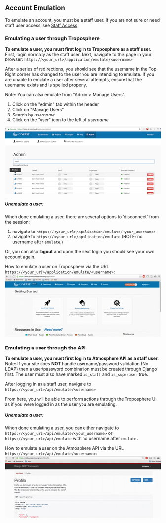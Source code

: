 ## Account Emulation

To emulate an account, you must be a staff user.
If you are not sure or need staff user access, see [Staff Access](#)

### Emulating a user through Troposphere
<a name="staff_emulate_ui"></a>

**To emulate a user, you must first log in to Troposphere as a staff user.**
First, login normally as the staff user.
Next, navigate to this page in your browser: `https://<your_url>/application/emulate/<username>`

After a series of redirections, you should see that the username in the Top Right corner has changed to the user you are intending to emulate.
If you are unable to emulate a user after several attempts, ensure that the username exists and is spelled properly.

Note: You can also emulate from "Admin > Manage Users".

1. Click on the "Admin" tab within the header
1. Click on "Manage Users"
1. Search by _username_
1. Click on the "user" icon to the left of _username_

![](./media/emulate-from-admin-tab.png)


##### Unemulate a user:
<a name="staff_no_emulate_ui"></a>
When done emulating a user, there are several options to 'disconnect' from the session:

1. navigate to `https://<your_url>/application/emulate/<your_username>`
1. navigate to `https://<your_url>/application/emulate` (NOTE: no username after `emulate`.)

Or, you can also **logout** and upon the next login you should see your own account again.

How to emulate a user on Troposphere via the URL `https://<your_url>/application/emulate/<username>`:  
![Troposphere Emulation](./media/staff_emulate_application.gif)


### Emulating a user through the API

**To emulate a user, you must first log in to Atmosphere API as a staff user.**
<a name="staff_emulate_api"></a>
Note: If your site does **NOT** handle username/password validation (No LDAP) then a user/password combination must be created through Django first. The user must also have marked `is_staff` and `is_superuser` true.

After logging in as a staff user, navigate to `https://<your_url>/api/emulate/<username>`

From here, you will be able to perform actions through the Troposphere UI as if you were logged in as the user you are emulating.

##### Unemulate a user:
<a name="staff_no_emulate_api"></a>
When done emulating a user, you can either navigate to `https://<your_url>/api/emulate/<your_username>` or `https://<your_url>/api/emulate` with no username after `emulate.`

How to emulate a user on the Atmosphere API via the URL `https://<your_url>/api/emulate/<username>`:  
![Atmosphere API Emulation](./media/staff_emulate_api.gif)
